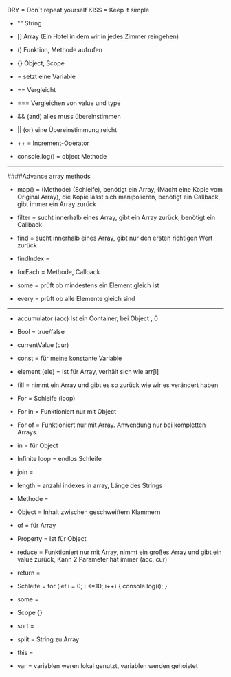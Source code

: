 DRY = Don´t repeat yourself
KISS = Keep it simple

- "" String
- [] Array (Ein Hotel in dem wir in jedes Zimmer reingehen)
- () Funktion, Methode aufrufen
- {} Object, Scope
- = setzt eine Variable
- == Vergleicht
- === Vergleichen von value und type
- && (and) alles muss übereinstimmen
- || (or) eine Übereinstimmung reicht

- ++ = Increment-Operator

- console.log() = object Methode

---

####Advance array methods

- map() = (Methode) (Schleife), benötigt ein Array, (Macht eine Kopie vom Original Array), die Kopie lässt sich manipolieren, benötigt ein Callback, gibt immer ein Array zurück

- filter = sucht innerhalb eines Array, gibt ein Array zurück, benötigt ein Callback

- find = sucht innerhalb eines Array, gibt nur den ersten richtigen Wert zurück

- findIndex =

- forEach = Methode, Callback

- some = prüft ob mindestens ein Element gleich ist

- every = prüft ob alle Elemente gleich sind

---

- accumulator (acc) Ist ein Container, bei Object , 0

- Bool = true/false

- currentValue (cur)

- const = für meine konstante Variable

- element (ele) = Ist für Array, verhält sich wie arr[i]

- fill = nimmt ein Array und gibt es so zurück wie wir es verändert haben

- For = Schleife (loop)

- For in =
  Funktioniert nur mit Object

- For of =
  Funktioniert nur mit Array. Anwendung nur bei kompletten Arrays.

- in = für Object

- Infinite loop = endlos Schleife

- join =

- length = anzahl indexes in array, Länge des Strings

- Methode =

- Object = Inhalt zwischen geschweiftern Klammern

- of = für Array

- Property =
  Ist für Object

- reduce = Funktioniert nur mit Array, nimmt ein großes Array und gibt ein value zurück, Kann 2 Parameter hat immer (acc, cur)

- return =

- Schleife = for (let i = 0; i <=10; i++) {
  console.log(i);
  }

- some =

- Scope {}

- sort =

- split = String zu Array

- this =

- var = variablen weren lokal genutzt, variablen werden gehoistet
